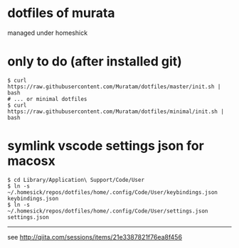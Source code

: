 # dotfiles of murata
managed under homeshick

# only to do (after installed git)
```
$ curl https://raw.githubusercontent.com/Muratam/dotfiles/master/init.sh | bash
# ... or minimal dotfiles
$ curl https://raw.githubusercontent.com/Muratam/dotfiles/minimal/init.sh | bash
```

# symlink vscode settings json for macosx
```
$ cd Library/Application\ Support/Code/User
$ ln -s ~/.homesick/repos/dotfiles/home/.config/Code/User/keybindings.json keybindings.json
$ ln -s ~/.homesick/repos/dotfiles/home/.config/Code/User/settings.json settings.json
```

-----
see http://qiita.com/sessions/items/21e3387821f76ea8f456